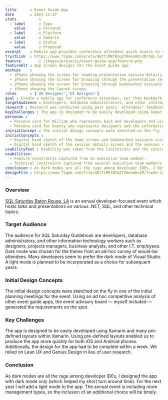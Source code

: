 ```yaml
---
title      : Event Guide App
date       : 2021-11-27
stats          : 
  - label      : Type
    value      : Personal
  - label      : Platform
    value      : Xamarin
  - label      : Status
    value      : Proposed
excerpt    : Mobile app provides conference attendees quick access to relevant presentation details and schedule information.
tryitLink  : https://www.figma.com/proto/4EtTiMKTB2q2TOmenmbnJM/SQL-Sat-Guidebook?page-id=0%3A1&node-id=4%3A1383&viewport=241%2C48%2C0.25&scaling=scale-down&starting-point-node-id=0%3A76
feature        : /images/projects/event-guide-app/feature.png
featureAlt : App screen designs for the event guide app.
mockups    : 
  - iPhone showing the screen for reading presentation session details.
  - iPhone showing the screen for browsing through the presentation session groups.
  - iPhone showing the screen for browsing through bookmarked sessions.
  - iPhone showing the launch screen.
roles      : ['UX Designer','UI Designer']
goal : Create a mobile app for conference attendees. Let them bookmark sessions and browser by session metadata.
targetAudience : Developers, database administrators, and other information technology workers such as designers, projects managers, and business analysts.
research : Research was conducted using past years’ attendees’ feedback surveys. Features were generated from insights gathered from the surveys.
keyChallenges : The app is designed to be easily developed using Xamarin and many pre-defined layouts within Xamarin. Using pre-defined layouts enabled us to produce the app more quickly for both iOS and Android phones.
personas : 
  - Persona card for William who represents back end developers and users who care about the data model of the app.
  - Persona card for Gwenly who represents designers and the information organization within the app.
initialConcept : The initial design concepts were sketched on the fly in one of the initial planning meetings for the event. Using an ad hoc competitive analysis of other event guide apps, the event advisory board generated the app parameters.
initialConcepts : 
  - Digital hand sketch of the home screen and bookmarked sessions screen.
  - Digital hand sketch of the session details screen and the session categories screen.
usabilityText : Usability was taken from the limitations and the considerations discussed by the executive. These items were influenced by the timeline and technical constraints of the project.
usabilities: 
  - Feature constraints captured from an executive team member.
  - Technical constraints captured from several executive team members.
conclusion : As dark modes are all the rage among developer IDEs, I designed the app with dark mode only (which helped my short turn around time). For the next year I will add a light mode to the app. The annual event is including more management types, so the inclusion of an additional choice will be timely.
designFile : https://www.figma.com/file/4EtTiMKTB2q2TOmenmbnJM/?node-id=0%3A1
---
```


### Overview

[SQL Saturday Baton Rouge, LA](https://sqlsaturday.com/2022-08-06-sqlsaturday1026/) is an annual developer-focused event which hosts talks and presentations on various .NET, SQL, and other technical topics.

### Target Audience

The audience for SQL Saturday Guidebook are developers, database administrators, and other information technology workers such as designers, projects managers, business analysts, and other I.T. employees. Dark mode was chosen for the theme from an ad-hoc survey of would-be attendees. Many developers seem to prefer the dark mode of Visual Studio. A light mode is planned to be incorporated as a choice for subsequent years.

### Initial Design Concepts

The initial design concepts were sketched on the fly in one of the initial planning meetings for the event. Using an _ad hoc_ competitive analysis of other event guide apps, the event advisory board — myself included — generated the requirements on the spot.

### Key Challenges

The app is designed to be easily developed using Xamarin and many pre-defined layouts within Xamarin. Using pre-defined layouts enabled us to produce the app more quickly for both iOS and Android phones. Additionally, the design for the app had to be complete within a week. We relied on Lean UX and Genius Design in lieu of user research.

### Conclusion

As dark modes are all the rage among developer IDEs, I designed the app with dark mode only (which helped my short turn around time). For the next year I will add a light mode to the app. The annual event is including more management types, so the inclusion of an additional choice will be timely.
